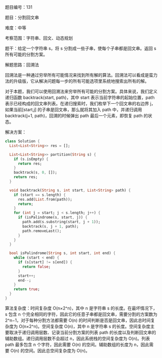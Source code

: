 题目编号：131

题目：分割回文串

难度：中等

考察范围：字符串、回文、动态规划

题干：给定一个字符串 s，将 s 分割成一些子串，使每个子串都是回文串。返回 s 所有可能的分割方案。

解题思路：回溯法

回溯法是一种通过穷举所有可能情况来找到所有解的算法。回溯法可以看成是蛮力法的升级版，它从解决问题每一步的所有可能选项里系统地搜索出所有的解。

对于本题，我们可以使用回溯法来穷举所有可能的分割方案。具体来说，我们定义递归函数 backtrack(start, path)，其中 start 表示当前字符串的起始位置，path 表示已经构成的回文串列表。在递归搜索时，我们枚举下一个回文串的右边界 j，如果当前[start,j] 的子串是回文串，那么就将其加入 path 中，并递归调用 backtrack(j+1, path)，回溯的时候弹出 path 最后一个元素，即恢复 path 的状态。

解决方案：

```dart
class Solution {
  List<List<String>> res = [];

  List<List<String>> partition(String s) {
    if (s.isEmpty) {
      return res;
    }
    backtrack(s, 0, []);
    return res;
  }

  void backtrack(String s, int start, List<String> path) {
    if (start == s.length) {
      res.add(List.from(path));
      return;
    }
    for (int j = start; j < s.length; j++) {
      if (isPalindrome(s, start, j)) {
        path.add(s.substring(start, j + 1));
        backtrack(s, j + 1, path);
        path.removeLast();
      }
    }
  }

  bool isPalindrome(String s, int start, int end) {
    while (start < end) {
      if (s[start] != s[end]) {
        return false;
      }
      start++;
      end--;
    }
    return true;
  }
}
```

算法复杂度：时间复杂度 O(n×2^n)，其中 n 是字符串 s 的长度。在最坏情况下，s 包含 n 个完全相同的字符，因此它的任意子串都是回文串，需要分割的方案数为 2^n−1，对于每种分割方法都需要 O(n) 的时间判断是否是回文串，因此总时间复杂度为 O(n×2^n)。空间复杂度 O(n)，其中 n 是字符串 s 的长度。空间复杂度主要取决于递归调用层数、记录当前分割方案的列表 path 的长度以及判断回文串的辅助数组。递归调用层数不会超过 n，因此系统栈的空间复杂度为 O(n)。列表 path 最多包含 n 个字符，因此需要 O(n) 的空间。辅助数组的长度为 n，因此需要 O(n) 的空间。因此总空间复杂度为 O(n)。